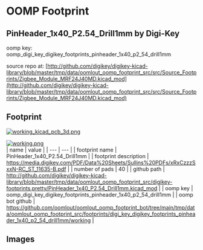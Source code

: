 # OOMP Footprint  
## PinHeader_1x40_P2.54_Drill1mm  by Digi-Key  
  
oomp key: oomp_digi_key_digikey_footprints_pinheader_1x40_p2_54_drill1mm  
  
source repo at: [http://github.com/digikey/digikey-kicad-library/blob/master/tmp/data/oomlout_oomp_footprint_src/src/Source_Footprints/Zigbee_Module_MRF24J40MD.kicad_mod](http://github.com/digikey/digikey-kicad-library/blob/master/tmp/data/oomlout_oomp_footprint_src/src/Source_Footprints/Zigbee_Module_MRF24J40MD.kicad_mod)  
## Footprint  
  
[![working_kicad_pcb_3d.png](working_kicad_pcb_3d_600.png)](working_kicad_pcb_3d.png)  
  
[![working.png](working_600.png)](working.png)  
| name | value | 
| --- | --- | 
| footprint name | PinHeader_1x40_P2.54_Drill1mm | 
| footprint description | https://media.digikey.com/PDF/Data%20Sheets/Sullins%20PDFs/xRxCzzzSxxN-RC_ST_11635-B.pdf | 
| number of pads | 40 | 
| github path | http://github.com/digikey/digikey-kicad-library/blob/master/tmp/data/oomlout_oomp_footprint_src/digikey-footprints.pretty/PinHeader_1x40_P2.54_Drill1mm.kicad_mod | 
| oomp key | oomp_digi_key_digikey_footprints_pinheader_1x40_p2_54_drill1mm | 
| oomp bot github | https://github.com/oomlout/oomlout_oomp_footprint_bot/tree/main/tmp/data/oomlout_oomp_footprint_src/footprints/digi_key_digikey_footprints_pinheader_1x40_p2_54_drill1mm/working | 
## Images  
